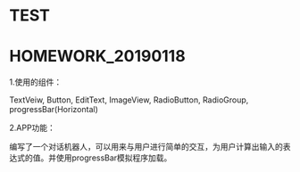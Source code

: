 # TEST

# HOMEWORK_20190118
1.使用的组件：

TextVeiw, Button, EditText, ImageView, RadioButton, RadioGroup, progressBar(Horizontal)

2.APP功能：

编写了一个对话机器人，可以用来与用户进行简单的交互，为用户计算出输入的表达式的值。并使用progressBar模拟程序加载。
